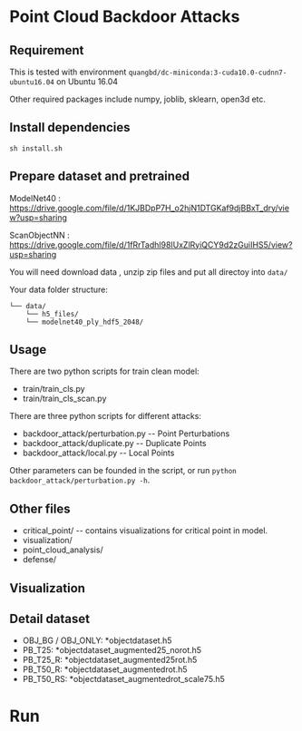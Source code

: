 # Point Cloud Backdoor Attacks

## Requirement 
This is tested with environment `quangbd/dc-miniconda:3-cuda10.0-cudnn7-ubuntu16.04` on Ubuntu 16.04 

Other required packages include numpy, joblib, sklearn, open3d etc.

## Install dependencies
```
sh install.sh 
```
## Prepare dataset and pretrained
ModelNet40 : https://drive.google.com/file/d/1KJBDpP7H_o2hjN1DTGKaf9djBBxT_dry/view?usp=sharing

ScanObjectNN : https://drive.google.com/file/d/1fRrTadhl98IUxZlRyiQCY9d2zGuiIHS5/view?usp=sharing

You will need download data , unzip zip files and put all directoy into `data/`

Your data folder structure: 
```
└── data/
    └── h5_files/
    └── modelnet40_ply_hdf5_2048/
```
## Usage 

There are two python scripts for train clean model: 
- train/train_cls.py 
- train/train_cls_scan.py

There are three python scripts for different attacks: 
- backdoor_attack/perturbation.py -- Point Perturbations 
- backdoor_attack/duplicate.py -- Duplicate Points
- backdoor_attack/local.py -- Local Points 

Other parameters can be founded in the script, or run `python backdoor_attack/perturbation.py -h`. 
## Other files 
- critical_point/ -- contains visualizations for critical point in model. 
- visualization/ 
- point_cloud_analysis/ 
- defense/ 

## Visualization 

## Detail dataset 
- OBJ_BG / OBJ_ONLY: *objectdataset.h5
- PB_T25: *objectdataset_augmented25_norot.h5
- PB_T25_R: *objectdataset_augmented25rot.h5
- PB_T50_R: *objectdataset_augmentedrot.h5
- PB_T50_RS: *objectdataset_augmentedrot_scale75.h5
# Run